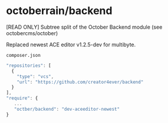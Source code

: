 # octoberrain/backend
[READ ONLY] Subtree split of the October Backend module (see octobercms/october)

Replaced newest ACE editor v1.2.5-dev for multibyte.

`composer.json`

```javascript
"repositories": [
  {
    "type": "vcs",
    "url": "https://github.com/creator4ever/backend"
  }
],
"require": {
   ...
   "octber/backend": "dev-aceeditor-newest"
}
```
